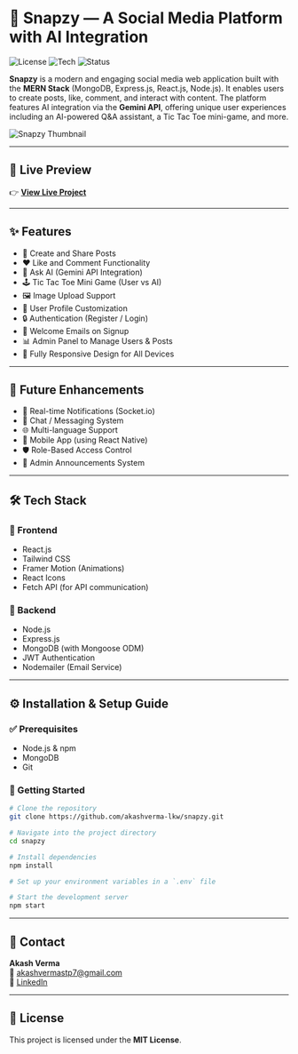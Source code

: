 
# 📸 Snapzy — A Social Media Platform with AI Integration

![License](https://img.shields.io/github/license/akashverma-lkw/snapzy?style=flat-square)
![Tech](https://img.shields.io/badge/Stack-MERN-blue?style=flat-square)
![Status](https://img.shields.io/badge/Live-Online-success?style=flat-square)

**Snapzy** is a modern and engaging social media web application built with the **MERN Stack** (MongoDB, Express.js, React.js, Node.js). It enables users to create posts, like, comment, and interact with content. The platform features AI integration via the **Gemini API**, offering unique user experiences including an AI-powered Q&A assistant, a Tic Tac Toe mini-game, and more.

![Snapzy Thumbnail](https://res.cloudinary.com/dsqr9jkvq/image/upload/v1751724584/snapzy-thumbnail_aku5ta.png)

---

## 🔗 Live Preview

👉 [**View Live Project**](https://snapzy-nu.vercel.app)

---

## ✨ Features

- 📝 Create and Share Posts  
- ❤️ Like and Comment Functionality  
- 🧠 Ask AI (Gemini API Integration)  
- 🕹️ Tic Tac Toe Mini Game (User vs AI)  
- 🖼️ Image Upload Support  
- 👤 User Profile Customization  
- 🔒 Authentication (Register / Login)  
- 📨 Welcome Emails on Signup  
- 📊 Admin Panel to Manage Users & Posts  
- 📱 Fully Responsive Design for All Devices  

---

## 📌 Future Enhancements

- 🔔 Real-time Notifications (Socket.io)  
- 💬 Chat / Messaging System  
- 🌐 Multi-language Support  
- 📱 Mobile App (using React Native)  
- 🛡️ Role-Based Access Control  
- 📢 Admin Announcements System  

---

## 🛠️ Tech Stack

### 🔹 Frontend
- React.js  
- Tailwind CSS  
- Framer Motion (Animations)  
- React Icons  
- Fetch API (for API communication)

### 🔹 Backend
- Node.js  
- Express.js  
- MongoDB (with Mongoose ODM)  
- JWT Authentication  
- Nodemailer (Email Service)

---

## ⚙️ Installation & Setup Guide

### ✅ Prerequisites
- Node.js & npm  
- MongoDB  
- Git  

### 🚀 Getting Started

```bash
# Clone the repository
git clone https://github.com/akashverma-lkw/snapzy.git

# Navigate into the project directory
cd snapzy

# Install dependencies
npm install

# Set up your environment variables in a `.env` file

# Start the development server
npm start
```

---

## 💌 Contact

**Akash Verma**  
📧 [akashvermastp7@gmail.com](mailto:akashvermastp7@gmail.com)  
🔗 [LinkedIn](https://www.linkedin.com/in/akashstack)  

---

## 📜 License

This project is licensed under the **MIT License**.
